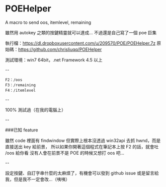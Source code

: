 POEHelper
=========

A macro to send oos, itemlevel, remaining

雖然用 autokey 之類的按鍵精靈就可以達成…
不過還是自己寫了一個 poe 巨集

執行檔：https://dl.dropboxusercontent.com/u/209570/POE/POEHelper.7z
原始碼：https://github.com/chrisliuqq/POEHelper

測試環境：win7 64bit，.net Framework 4.5 以上

--
```
F2：/oos
F3：/remaining
F4：/itemlevel
```
--

100% 測試過（在我的電腦上）

--

###已知 feature

雖然 code 裡面有 findwindow 但實際上根本沒透過 win32api 去抓 hwnd，而是直接送出 key 給前景，
所以如果你開著這個程式在筆記本上按 F2 的話，就會吐 /oos 給你看
沒有人會在前景不是 POE 的時候又想打 oos 吧…

--

設定按鍵、自訂字串什麼的太麻煩了，有機會可以發到 github issue 或是留言給我，但是我不一定會改…（咦咦）
